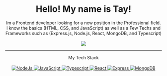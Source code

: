<h1 align="center">
  Hello! My name is Tay!
</h1>

<p align='center'>
  Im a Frontend developer looking for a new position in the Professional field. I know the basics (HTML, CSS, and JavaScript) as well as a Few Techs and Frameworks such as (Express.js, Node.js, React, MongoDB, and Typescript)
  </br></br>
  <img src="https://img.shields.io/badge/GitHub-lightgrey?style=for-the-badge&logo=GitHub"
</p>

<hr>
<p align="center">
  My Tech Stack </br></br>
  <a href="youtube.com" target="_blank"><img src="https://img.shields.io/badge/-Node.Js-success?style=for-the-badge&logo=Node.js&logoColor=white" alt="NodeJs" /></ a>
  <img src="https://img.shields.io/badge/-JavaScript-yellow?style=for-the-badge&logo=JavaScript&logoColor=white" alt="JavaScript" />
  <img src="https://img.shields.io/badge/-TypeScript-9cf?style=for-the-badge&logo=TypeScript&logoColor=white" alt="Typescript"/>
  <img src="https://img.shields.io/badge/-react-red?style=for-the-badge&logo=React&logoColor=white" alt="React"/>
  <img src="https://img.shields.io/badge/-express-inactive?style=for-the-badge&logo=Express&logoColor=white" alt="Express"/>
  <img src="https://img.shields.io/badge/-MongoDB-GREEN?style=for-the-badge&logo=MongoDB&logoColor=white" alt="MongoDB"/>
 </p>
